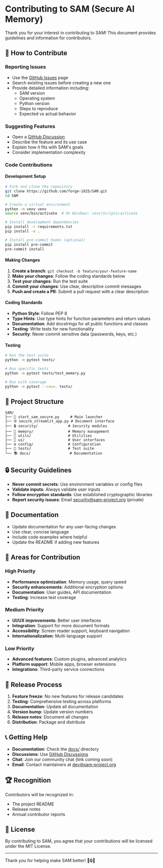 # Contributing to SAM (Secure AI Memory)

Thank you for your interest in contributing to SAM! This document provides guidelines and information for contributors.

## 🤝 How to Contribute

### Reporting Issues
- Use the [GitHub Issues](https://github.com/forge-1825/SAM/issues) page
- Search existing issues before creating a new one
- Provide detailed information including:
  - SAM version
  - Operating system
  - Python version
  - Steps to reproduce
  - Expected vs actual behavior

### Suggesting Features
- Open a [GitHub Discussion](https://github.com/forge-1825/SAM/discussions)
- Describe the feature and its use case
- Explain how it fits with SAM's goals
- Consider implementation complexity

### Code Contributions

#### Development Setup
```bash
# Fork and clone the repository
git clone https://github.com/forge-1825/SAM.git
cd SAM

# Create a virtual environment
python -m venv venv
source venv/bin/activate  # On Windows: venv\Scripts\activate

# Install development dependencies
pip install -r requirements.txt
pip install -e .

# Install pre-commit hooks (optional)
pip install pre-commit
pre-commit install
```

#### Making Changes
1. **Create a branch**: `git checkout -b feature/your-feature-name`
2. **Make your changes**: Follow the coding standards below
3. **Test your changes**: Run the test suite
4. **Commit your changes**: Use clear, descriptive commit messages
5. **Push and create a PR**: Submit a pull request with a clear description

#### Coding Standards
- **Python Style**: Follow PEP 8
- **Type Hints**: Use type hints for function parameters and return values
- **Documentation**: Add docstrings for all public functions and classes
- **Testing**: Write tests for new functionality
- **Security**: Never commit sensitive data (passwords, keys, etc.)

#### Testing
```bash
# Run the test suite
python -m pytest tests/

# Run specific tests
python -m pytest tests/test_memory.py

# Run with coverage
python -m pytest --cov=. tests/
```

## 📁 Project Structure

```
SAM/
├── 🚀 start_sam_secure.py     # Main launcher
├── 🌐 secure_streamlit_app.py # Document interface
├── 🔒 security/              # Security modules
├── 🧠 memory/                # Memory management
├── 🔧 utils/                 # Utilities
├── 🎨 ui/                    # User interfaces
├── ⚙️ config/                # Configuration
├── 🧪 tests/                 # Test suite
└── 📚 docs/                  # Documentation
```

## 🔒 Security Guidelines

- **Never commit secrets**: Use environment variables or config files
- **Validate inputs**: Always validate user inputs
- **Follow encryption standards**: Use established cryptographic libraries
- **Report security issues**: Email security@sam-project.org (private)

## 📝 Documentation

- Update documentation for any user-facing changes
- Use clear, concise language
- Include code examples where helpful
- Update the README if adding new features

## 🎯 Areas for Contribution

### High Priority
- **Performance optimization**: Memory usage, query speed
- **Security enhancements**: Additional encryption options
- **Documentation**: User guides, API documentation
- **Testing**: Increase test coverage

### Medium Priority
- **UI/UX improvements**: Better user interfaces
- **Integration**: Support for more document formats
- **Accessibility**: Screen reader support, keyboard navigation
- **Internationalization**: Multi-language support

### Low Priority
- **Advanced features**: Custom plugins, advanced analytics
- **Platform support**: Mobile apps, browser extensions
- **Integrations**: Third-party service connections

## 🚀 Release Process

1. **Feature freeze**: No new features for release candidates
2. **Testing**: Comprehensive testing across platforms
3. **Documentation**: Update all documentation
4. **Version bump**: Update version numbers
5. **Release notes**: Document all changes
6. **Distribution**: Package and distribute

## 📞 Getting Help

- **Documentation**: Check the [docs/](docs/) directory
- **Discussions**: Use [GitHub Discussions](https://github.com/your-org/SAM/discussions)
- **Chat**: Join our community chat (link coming soon)
- **Email**: Contact maintainers at dev@sam-project.org

## 🏆 Recognition

Contributors will be recognized in:
- The project README
- Release notes
- Annual contributor reports

## 📄 License

By contributing to SAM, you agree that your contributions will be licensed under the MIT License.

---

Thank you for helping make SAM better! 🧠🔒✨
